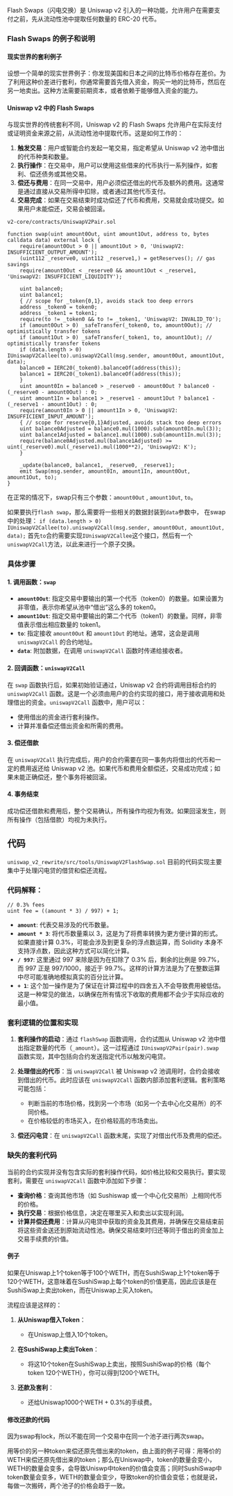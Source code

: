 Flash Swaps（闪电交换）是 Uniswap v2 引入的一种功能，允许用户在需要支付之前，先从流动性池中提取任何数量的 ERC-20 代币。
### Flash Swaps 的例子和说明

#### 现实世界的套利例子
设想一个简单的现实世界例子：你发现美国和日本之间的比特币价格存在差价。为了利用这种价差进行套利，你通常需要首先借入资金，购买一地的比特币，然后在另一地卖出。这种方法需要前期资本，或者依赖于能够借入资金的能力。

#### Uniswap v2 中的 Flash Swaps
与现实世界的传统套利不同，Uniswap v2 的 Flash Swaps 允许用户在实际支付或证明资金来源之前，从流动性池中提取代币。这是如何工作的：

1. **触发交易**：用户或智能合约发起一笔交易，指定希望从 Uniswap v2 池中借出的代币种类和数量。
2. **执行操作**：在交易中，用户可以使用这些借来的代币执行一系列操作，如套利、偿还债务或其他交易。
3. **偿还与费用**：在同一交易中，用户必须偿还借出的代币及额外的费用。这通常是通过直接从交易所得中扣除，或者通过其他代币支付。
4. **交易完成**：如果在交易结束时成功偿还了代币和费用，交易就会成功提交。如果用户未能偿还，交易会被回滚。

`v2-core/contracts/UniswapV2Pair.sol`
```solidity
function swap(uint amount0Out, uint amount1Out, address to, bytes calldata data) external lock {
	require(amount0Out > 0 || amount1Out > 0, 'UniswapV2: INSUFFICIENT_OUTPUT_AMOUNT');
	(uint112 _reserve0, uint112 _reserve1,) = getReserves(); // gas savings
	require(amount0Out < _reserve0 && amount1Out < _reserve1, 'UniswapV2: INSUFFICIENT_LIQUIDITY');

	uint balance0;
	uint balance1;
	{ // scope for _token{0,1}, avoids stack too deep errors
	address _token0 = token0;
	address _token1 = token1;
	require(to != _token0 && to != _token1, 'UniswapV2: INVALID_TO');
	if (amount0Out > 0) _safeTransfer(_token0, to, amount0Out); // optimistically transfer tokens
	if (amount1Out > 0) _safeTransfer(_token1, to, amount1Out); // optimistically transfer tokens
	if (data.length > 0) IUniswapV2Callee(to).uniswapV2Call(msg.sender, amount0Out, amount1Out, data);
	balance0 = IERC20(_token0).balanceOf(address(this));
	balance1 = IERC20(_token1).balanceOf(address(this));
	}
	uint amount0In = balance0 > _reserve0 - amount0Out ? balance0 - (_reserve0 - amount0Out) : 0;
	uint amount1In = balance1 > _reserve1 - amount1Out ? balance1 - (_reserve1 - amount1Out) : 0;
	require(amount0In > 0 || amount1In > 0, 'UniswapV2: INSUFFICIENT_INPUT_AMOUNT');
	{ // scope for reserve{0,1}Adjusted, avoids stack too deep errors
	uint balance0Adjusted = balance0.mul(1000).sub(amount0In.mul(3));
	uint balance1Adjusted = balance1.mul(1000).sub(amount1In.mul(3));
	require(balance0Adjusted.mul(balance1Adjusted) >= uint(_reserve0).mul(_reserve1).mul(1000**2), 'UniswapV2: K');
	}

	_update(balance0, balance1, _reserve0, _reserve1);
	emit Swap(msg.sender, amount0In, amount1In, amount0Out, amount1Out, to);
}
```

在正常的情况下，swap只有三个参数：`amount0Out` , `amount1Out`, `to`。

如果要执行`flash swap`，那么需要将一些相关的数据封装到`data`参数中，
在swap中的处理：
`if (data.length > 0) IUniswapV2Callee(to).uniswapV2Call(msg.sender, amount0Out, amount1Out, data);`
首先`to`合约需要实现`IUniswapV2Callee`这个接口，然后有一个`uniswapV2Call`方法，以此来进行一个原子交换。

### 具体步骤
#### 1. 调用函数：`swap`
- **`amount0Out`**: 指定交易中要输出的第一个代币（token0）的数量。如果设置为非零值，表示你希望从池中“借出”这么多的 token0。
- **`amount1Out`**: 指定交易中要输出的第二个代币（token1）的数量。同样，非零值表示借出相应数量的 token1。
- **`to`**: 指定接收 `amount0Out` 和 `amount1Out` 的地址。通常，这会是调用 `uniswapV2Call` 的合约地址。
- **`data`**: 附加数据，在调用 `uniswapV2Call` 函数时传递给接收者。

#### 2. 回调函数：`uniswapV2Call`
在 `swap` 函数执行后，如果初始验证通过，Uniswap v2 合约将调用目标合约的 `uniswapV2Call` 函数。这是一个必须由用户的合约实现的接口，用于接收调用和处理借出的资金。`uniswapV2Call` 函数中，用户可以：
- 使用借出的资金进行套利操作。
- 计算并准备偿还借出资金和所需的费用。

#### 3. 偿还借款
在 `uniswapV2Call` 执行完成后，用户的合约需要在同一事务内将借出的代币和一定的费用返还给 Uniswap v2 池。如果代币和费用全额偿还，交易成功完成；如果未能正确偿还，整个事务将被回滚。

#### 4. 事务结束
成功偿还借款和费用后，整个交易确认，所有操作均视为有效。如果回滚发生，则所有操作（包括借款）均视为未执行。

## 代码
`uniswap_v2_rewrite/src/tools/UniswapV2FlashSwap.sol`
目前的代码实现主要集中于处理闪电贷的借贷和偿还流程。

### 代码解释：
```solidity
// 0.3% fees
uint fee = ((amount * 3) / 997) + 1;
```
- **`amount`**: 代表交易涉及的代币数量。
- **`amount * 3`**: 将代币数量乘以 3，这是为了将费率转换为更方便计算的形式。如果直接计算 0.3%，可能会涉及到更复杂的浮点数运算，而 Solidity 本身不支持浮点数，因此这种方式可以简化计算。
- **`/ 997`**: 这里通过 997 来除是因为在扣除了 0.3% 后，剩余的比例是 99.7%，而 997 正是 997/1000，接近于 99.7%。这样的计算方法是为了在整数运算中尽可能准确地模拟真实的百分比计算。
- **`+ 1`**: 这个加一操作是为了保证在计算过程中的四舍五入不会导致费用被低估。这是一种常见的做法，以确保在所有情况下收取的费用都不会少于实际应收的最小值。

### 套利逻辑的位置和实现

1. **套利操作的启动**：通过 `flashSwap` 函数调用，合约试图从 Uniswap v2 池中借出指定数量的代币（`_amount`）。这一过程通过 `IUniswapV2Pair(pair).swap` 函数实现，其中包括向合约发送指定代币以触发闪电贷。

2. **处理借出的代币**：当 `uniswapV2Call` 被 Uniswap v2 池调用时，合约会接收到借出的代币。此时应该在 `uniswapV2Call` 函数内部添加套利逻辑。套利策略可能包括：
   - 判断当前的市场价格，找到另一个市场（如另一个去中心化交易所）的不同价格。
   - 在价格较低的市场买入，在价格较高的市场卖出。

3. **偿还闪电贷**：在 `uniswapV2Call` 函数末尾，实现了对借出代币及费用的偿还。

### 缺失的套利代码

当前的合约实现并没有包含实际的套利操作代码，如价格比较和交易执行。要实现套利，需要在 `uniswapV2Call` 函数中添加如下步骤：
- **查询价格**：查询其他市场（如 Sushiswap 或一个中心化交易所）上相同代币的价格。
- **执行交易**：根据价格信息，决定在哪里买入和卖出以实现利润。
- **计算并偿还费用**：计算从闪电贷中获取的资金及其费用，并确保在交易结束前将这些资金送还到原始流动性池。确保交易结束时归还等同于借出的资金加上交易手续费的价值。

#### 例子
如果在Uniswap上1个token等于100个WETH，而在SushiSwap上1个token等于120个WETH，这意味着在SushiSwap上每个token的价值更高，因此应该是在SushiSwap上卖出token，而在Uniswap上买入token。

流程应该是这样的：
1. **从Uniswap借入Token**：
   - 在Uniswap上借入10个token。

2. **在SushiSwap上卖出Token**：
   - 将这10个token在SushiSwap上卖出，按照SushiSwap的价格（每个token 120个WETH），你可以得到1200个WETH。

3. **还款及套利**：
   - 还给Uniswap1000个WETH + 0.3%的手续费。

#### 修改还款的代码
因为swap有lock，所以不能在同一个交易中在同一个池子进行两次swap。

用等价的另一种token来偿还原先借出来的token，由上面的例子可得：用等价的WETH来偿还原先借出来的token；那么在Uniswap中，token的数量会变小，WETH的数量会变多，会导致Uniswp中token的价值会变高；同时SushiSwap中token数量会变多，WETH的数量会变少，导致token的价值会变低；也就是说，每做一次搬砖，两个池子的价格会趋于一致。











